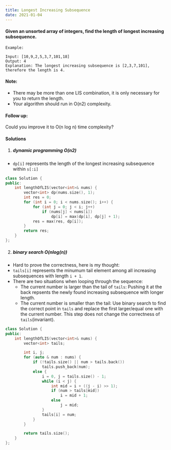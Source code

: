 ```yaml
---
title: Longest Increasing Subsequence
date: 2021-01-04
---
```

#### Given an unsorted array of integers, find the length of longest increasing subsequence.

```
Example:

Input: [10,9,2,5,3,7,101,18]
Output: 4 
Explanation: The longest increasing subsequence is [2,3,7,101], therefore the length is 4. 
```

#### Note:

-    There may be more than one LIS combination, it is only necessary for you to return the length.
-    Your algorithm should run in O(n2) complexity.

#### Follow up:
Could you improve it to O(n log n) time complexity?

#### Solutions

1. ##### dynamic programming O(n2)

- `dp[i]` represents the length of the longest increasing subsequence within `s[:i]`

```cpp
class Solution {
public:
    int lengthOfLIS(vector<int>& nums) {
        vector<int> dp(nums.size(), 1);
        int res = 0;
        for (int i = 0; i < nums.size(); i++) {
            for (int j = 0; j < i; j++)
                if (nums[j] < nums[i])
                    dp[i] = max(dp[i], dp[j] + 1);
            res = max(res, dp[i]);
        }
        return res;
    }
};
```

2. ##### binary search O(nlog(n))

- Hard to prove the correctness, here is my thought:
- `tails[i]` represents the minumum tail element among all increasing subsequences with length `i + 1`.
- There are two situations when looping through the sequence:
    - The current number is larger than the tail of `tails`: Pushing it at the back repsents the newly found increasing subsequence with longer length.
    - The current number is smaller than the tail: Use binary search to find the correct point in `tails` and replace the first larger/equal one with the current number. This step does not change the correctness of `tails`(invariant).

```cpp
class Solution {
public:
    int lengthOfLIS(vector<int>& nums) {
        vector<int> tails;

        int i, j;
        for (auto & num : nums) {
            if (!tails.size() || num > tails.back())
                tails.push_back(num);
            else {
                i = 0, j = tails.size() - 1;
                while (i < j) {
                    int mid = i + ((j - i) >> 1);
                    if (num > tails[mid])
                        i = mid + 1;
                    else
                        j = mid;
                }
                tails[i] = num;
            }
        }

        return tails.size();
    }
};
```